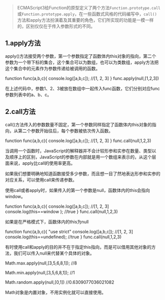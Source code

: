 > ECMAScript3给Function的原型定义了两个方法`Function.prototype.call`或`Function.prototype.apply`，在一些函数式风格的代码编写中，`call()`方法和apply方法扮演着及其重要的角色，它们所实现的功能是一模一样的，区别仅仅在于传入参数形式的不同。

## 1.apply方法

apply()方法接受两个参数，第一个参数指定了函数体内this对象的指向，第二个参数为一个带下标的集合，这个集合可以为数组，也可以为类数组，apply方法把这个集合中的元素作为参数传递给被调用的函数。

function func(a,b,c){
  console.log([a,b,c]); //[1, 2, 3]
}
func.apply(null,[1,2,3])

在上述代码中，参数1、2、3被放在数组中一起传入func函数，它们分别对应func参数列表中的a、b、c。

## 2.call方法

call()方法传入的参数数量不固定，第一个参数同样指定了函数体内this对象的指向，从第二个参数开始往后，每个参数被依次传入函数。

function func(a,b,c){
  console.log([a,b,c]); //[1, 2, 3]
}
func.call(null,1,2,3)

当调用一个函数时，JavaScript的解释器并不会计较形参和实参在数量、类型以及顺序上的区别，JavaScript的参数在内部就是用一个数组来表示的，从这个层面来说，apply比call的使用率更高。

如果我们想要明确地知道函数接受多少参数，而且想一目了然地表达形参和实参的对应关系，可以使用call来传递参数。

使用call或者apply时，如果传入的第一个参数是null，函数体内的this会指向window。

function func(a,b,c){
  console.log([a,b,c]); //[1, 2, 3]
  console.log(this==window ); //true
}
func.call(null,1,2,3)

如果是在严格模式下，函数体内的this为null

function func(a,b,c){
  "use strict"
  console.log([a,b,c]); //[1, 2, 3]
  console.log(this==undefined); //true
}
func.call(null,1,2,3)

有时使用call和apply的目的并不在于指定this指向，而是可以借用其他对象的方法，我们可以传入null来代替某个具体的对象。

Math.max.apply(null,[3,5,6,8,1]); //8

Math.min.apply(null,[3,5,6,8,1]);  //1

Math.random.apply(null,[0,1])  //0.6309077036021082

Math对象是内置对象，不用实例化就可以直接使用。